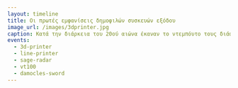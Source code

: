 ```yaml
---
layout: timeline 
title: Οι πρωτές εμφανίσεις δημοφιλών συσκευών εξόδου
image_url: /images/3dprinter.jpg
caption: Κατά την διάρκεια του 20ού αιώνα έκαναν το ντεμπόυτο τους διάφορες συσκευές εξόδου. Κάποιες από αυτές εξελίχθηκαν και οι απόγονοι τους χρησιμοποιούνται μέχρι και σήμερα ενώ άλλες αποτελούν ιστορία και φαντάζουν εξωτικές για τα σημερινά δεδομένα.
events:
  - 3d-printer
  - line-printer
  - sage-radar
  - vt100
  - damocles-sword
---
```

